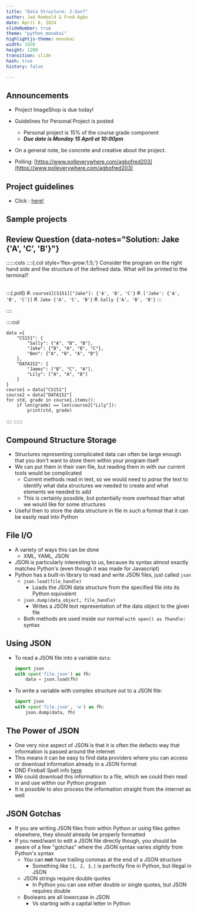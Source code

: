 ```yaml
---
title: "Data Structure: J-Son?"
author: Jed Rembold & Fred Agbo
date: April 8, 2024
slideNumber: true
theme: "python_monokai"
highlightjs-theme: monokai
width: 1920
height: 1200
transition: slide
hash: true
history: false

---
```



## Announcements

- Project ImageShop is due today!
- Guidelines for Personal Project is posted 
    - Personal project is 15% of the course grade component
    - ***Due date is Monday 15 April at 10:00pm***
- On a general note, be concrete and creative about the project.

- Polling: [https://www.polleverywhere.com/agbofred203](https://www.polleverywhere.com/agbofred203)

## Project guidelines

- Click : [here!](https://agbofred.github.io/Spring_2024/Lecture/projects/Personal_Project_guide/Personal_project.html)


## Sample projects

## Review Question {data-notes="Solution: Jake {'A', 'C', 'B'}"}
::::::cols
::::{.col style='flex-grow:1.5;'}
Consider the program on the right hand side and the structure of the defined data. What will be printed to the terminal?
<br><br>

:::{.poll}
#. `course1[CS151]["Jake"]: {'A', 'B', 'C'}`
#. `['Jake': {'A', 'B', 'C'}]`
#. `Jake {'A', 'C', 'B'}`
#. `Sally {'A', 'B', 'B'}`
:::


::::

::::col
```{.python style='max-height:900px; font-size: 0.5em; line-height:1.5em;'}
data ={
	"CS151": {
		"Sally": {"A", "B", "B"},
		"Jake": {"B", "A", "B", "C"},
		"Ben": {"A", "B", "A", "B"}
	},
	"DATA152": {
		"James": ["B", "C", "A"],
		"Lily": ["A", "A", "B"]
	}
}
course1 = data["CS151"]
course2 = data["DATA152"]
for std, grade in course1.items():
    if len(grade) == len(course2["Lily"]):
        print(std, grade)
```

::::
::::::

## Compound Structure Storage
- Structures representing complicated data can often be large enough that you don't want to store them within your program itself
- We can put them in their own file, but reading them in with our current tools would be complicated
	- Current methods read in text, so we would need to _parse_ the text to identify what data structures we needed to create and what elements we needed to add
	- This is certainly possible, but potentially more overhead than what we would like for some structures
- Useful then to store the data structure in file in such a format that it can be easily read into Python

## File I/O
- A variety of ways this can be done
	- XML, YAML, JSON
- JSON is particularly interesting to us, because its syntax almost exactly matches Python's (even though it was made for Javascript)
- Python has a built-in library to read and write JSON files, just called `json`
	- `json.load(file_handle)`
		- Loads the JSON data structure from the specified file into its Python equivalent
	- `json.dump(data_object, file_handle)`
		- Writes a JSON text representation of the data object to the given file
	- Both methods are used inside our normal `with open() as fhandle:` syntax

## Using JSON
- To read a JSON file into a variable `data`:
  ```python
  import json
  with open('file.json') as fh:
	  data = json.load(fh)
  ```
- To write a variable with complex structure out to a JSON file:
  ```python
  import json
  with open('file.json', 'w') as fh:
  	  json.dump(data, fh)
  ```


## The Power of JSON
- One very nice aspect of JSON is that it is often the defacto way that information is passed around the internet
- This means it can be easy to find data providers where you can access or download information already in a JSON format
- DND Fireball Spell info [here](https://www.dnd5eapi.co/api/spells/fireball)
- We could download this information to a file, which we could then read in and use within our Python program
- It is possible to also process the information straight from the internet as well


## JSON Gotchas
- If you are writing JSON files from within Python or using files gotten elsewhere, they should already be properly formatted
- If you need/want to edit a JSON file directly though, you should be aware of a few "gotchas" where the JSON syntax varies _slightly_ from Python's syntax
	- You can **not** have trailing commas at the end of a JSON structure
		- Something like `[1, 2, 3,]` is perfectly fine in Python, but illegal in JSON
	- JSON strings require double quotes
		- In Python you can use either double or single quotes, but JSON requires double
	- Booleans are all lowercase in JSON
		- Vs starting with a capital letter in Python

